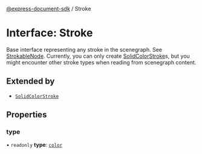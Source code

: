 [@express-document-sdk](../overview.md) / Stroke
# Interface: Stroke

Base interface representing any stroke in the scenegraph. See [StrokableNode](../classes/StrokableNode.md).
Currently, you can only create [SolidColorStroke](SolidColorStroke.md)s, but you might encounter
other stroke types when reading from scenegraph content.

## Extended by


- [`SolidColorStroke`](SolidColorStroke.md)


## Properties

### type

• `readonly` **type**: [`color`](../enumerations/StrokeType.md#color)
